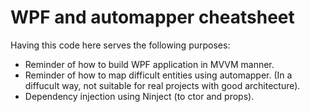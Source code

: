 # WPF and automapper cheatsheet
Having this code here serves the following purposes:
 - Reminder of how to build WPF application in MVVM manner.
 - Reminder of how to map difficult entities using automapper. (In a diffucult way, not suitable for real projects with good architecture).
 - Dependency injection using Ninject (to ctor and props).
